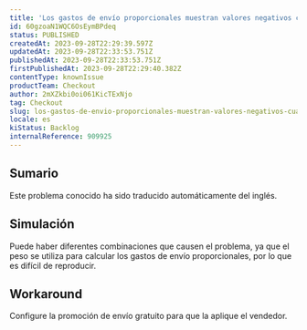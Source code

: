 ```yaml
---
title: 'Los gastos de envío proporcionales muestran valores negativos cuando hay promociones que fraccionan artículos y se aplican gastos de envío gratuitos.'
id: 60gzoaN1WQC6OsEymBPdeq
status: PUBLISHED
createdAt: 2023-09-28T22:29:39.597Z
updatedAt: 2023-09-28T22:33:53.751Z
publishedAt: 2023-09-28T22:33:53.751Z
firstPublishedAt: 2023-09-28T22:29:40.382Z
contentType: knownIssue
productTeam: Checkout
author: 2mXZkbi0oi061KicTExNjo
tag: Checkout
slug: los-gastos-de-envio-proporcionales-muestran-valores-negativos-cuando-hay-promociones-que-fraccionan-articulos-y-se-aplican-gastos-de-envio-gratuitos
locale: es
kiStatus: Backlog
internalReference: 909925
---
```


## Sumario

<div class="alert alert-info">
  <p>Este problema conocido ha sido traducido automáticamente del inglés.</p>
</div>



## Simulación


Puede haber diferentes combinaciones que causen el problema, ya que el peso se utiliza para calcular los gastos de envío proporcionales, por lo que es difícil de reproducir.



## Workaround


Configure la promoción de envío gratuito para que la aplique el vendedor.




